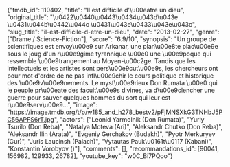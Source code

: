 {"tmdb_id": 110402, "title": "Il est difficile d'\u00eatre un dieu", "original_title": "\u0422\u0440\u0443\u0434\u043d\u043e \u0431\u044b\u0442\u044c \u0431\u043e\u0433\u043e\u043c", "slug_title": "il-est-difficile-d-etre-un-dieu", "date": "2013-02-27", "genre": ["Drame / Science-Fiction"], "score": "6.9/10", "synopsis": "Un groupe de scientifiques est envoy\u00e9 sur Arkanar, une plan\u00e8te plac\u00e9e sous le joug d'un r\u00e9gime tyrannique \u00e0 une \u00e9poque qui ressemble \u00e9trangement au Moyen-\u00c2ge. Tandis que les intellectuels et les artistes sont pers\u00e9cut\u00e9s, les chercheurs ont pour mot d'ordre de ne pas infl\u00e9chir le cours politique et historique des \u00e9v\u00e9nements. Le myst\u00e9rieux Don Rumata \u00e0 qui le peuple pr\u00eate des facult\u00e9s divines, va d\u00e9clencher une guerre pour sauver quelques hommes du sort qui leur est r\u00e9serv\u00e9...", "image": "https://image.tmdb.org/t/p/w185_and_h278_bestv2/pFjMNSXkG3TNHbJ5PC56APFS6rT.jpg", "actors": ["Leonid Yarmolnik (Don Rumata)", "Yuriy Tsurilo (Don Reba)", "Natalya Moteva (Ari)", "Aleksandr Chutko (Don Reba)", "Aleksandr Ilin (Arata)", "Evgeniy Gerchakov (Budakh)", "Pyotr Merkuryev (Gur)", "Juris Laucinsh (Palach)", "Vytautas Pauk\u0161t\u0117 (Kabani)", "Konstantin Vorobyov ()"], "comments": [], "recommandations_id": [90041, 156982, 129933, 26782], "youtube_key": "w0C_Bi7PQoo"}